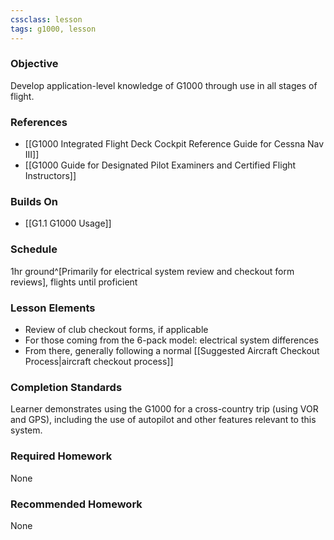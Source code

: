 ```yaml
---
cssclass: lesson
tags: g1000, lesson
---
```

### Objective
Develop application-level knowledge of G1000 through use in all stages of flight.

### References
- [[G1000 Integrated Flight Deck Cockpit Reference Guide for Cessna Nav III]]
- [[G1000 Guide for Designated Pilot Examiners and Certified Flight Instructors]]

### Builds On
- [[G1.1 G1000 Usage]]

### Schedule
1hr ground^[Primarily for electrical system review and checkout form reviews], flights until proficient

### Lesson Elements
- Review of club checkout forms, if applicable
- For those coming from the 6-pack model: electrical system differences
- From there, generally following a normal [[Suggested Aircraft Checkout Process|aircraft checkout process]]

### Completion Standards
Learner demonstrates using the G1000 for a cross-country trip (using VOR and GPS), including the use of autopilot and other features relevant to this system.

### Required Homework
None

### Recommended Homework 
None